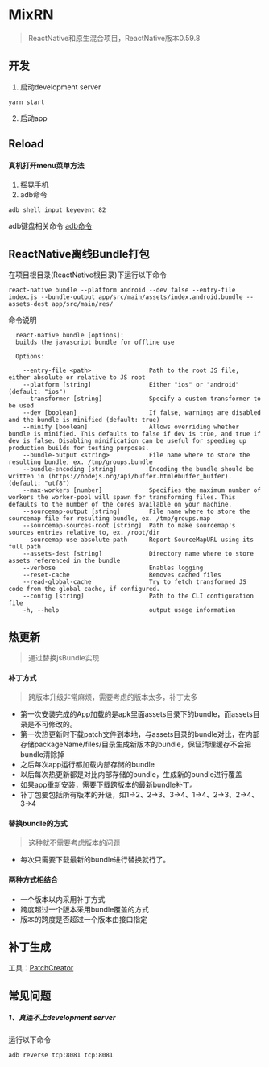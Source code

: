 # MixRN
> ReactNative和原生混合项目，ReactNative版本0.59.8

## 开发
1. 启动development server
```
yarn start
```
2. 启动app

## Reload
#### 真机打开menu菜单方法
1. 摇晃手机
2. adb命令
```
adb shell input keyevent 82
```

adb键盘相关命令
[adb命令](https://stackoverflow.com/questions/7789826/adb-shell-input-events)

## ReactNative离线Bundle打包
在项目根目录(ReactNative根目录)下运行以下命令
```
react-native bundle --platform android --dev false --entry-file index.js --bundle-output app/src/main/assets/index.android.bundle --assets-dest app/src/main/res/
```
命令说明
```
  react-native bundle [options]:
  builds the javascript bundle for offline use

  Options:

    --entry-file <path>                Path to the root JS file, either absolute or relative to JS root
    --platform [string]                Either "ios" or "android" (default: "ios")
    --transformer [string]             Specify a custom transformer to be used
    --dev [boolean]                    If false, warnings are disabled and the bundle is minified (default: true)
    --minify [boolean]                 Allows overriding whether bundle is minified. This defaults to false if dev is true, and true if dev is false. Disabling minification can be useful for speeding up production builds for testing purposes.
    --bundle-output <string>           File name where to store the resulting bundle, ex. /tmp/groups.bundle
    --bundle-encoding [string]         Encoding the bundle should be written in (https://nodejs.org/api/buffer.html#buffer_buffer). (default: "utf8")
    --max-workers [number]             Specifies the maximum number of workers the worker-pool will spawn for transforming files. This defaults to the number of the cores available on your machine.
    --sourcemap-output [string]        File name where to store the sourcemap file for resulting bundle, ex. /tmp/groups.map
    --sourcemap-sources-root [string]  Path to make sourcemap's sources entries relative to, ex. /root/dir
    --sourcemap-use-absolute-path      Report SourceMapURL using its full path
    --assets-dest [string]             Directory name where to store assets referenced in the bundle
    --verbose                          Enables logging
    --reset-cache                      Removes cached files
    --read-global-cache                Try to fetch transformed JS code from the global cache, if configured.
    --config [string]                  Path to the CLI configuration file
    -h, --help                         output usage information
```

## 热更新
> 通过替换jsBundle实现

#### 补丁方式
> 跨版本升级非常麻烦，需要考虑的版本太多，补丁太多

+ 第一次安装完成的App加载的是apk里面assets目录下的bundle，而assets目录是不可修改的。
+ 第一次热更新时下载patch文件到本地，与assets目录的bundle对比，在内部存储packageName/files/目录生成新版本的bundle，保证清理缓存不会把bundle清除掉
+ 之后每次app运行都加载内部存储的bundle
+ 以后每次热更新都是对比内部存储的bundle，生成新的bundle进行覆盖
+ 如果app重新安装，需要下载跨版本的最新bundle补丁。
+ 补丁包要包括所有版本的升级，如1->2、2->3、3->4、1->4、2->3、2->4、3->4

#### 替换bundle的方式
> 这种就不需要考虑版本的问题

+ 每次只需要下载最新的bundle进行替换就行了。

#### 两种方式相结合
+ 一个版本以内采用补丁方式
+ 跨度超过一个版本采用bundle覆盖的方式
+ 版本的跨度是否超过一个版本由接口指定

## 补丁生成
工具：[PatchCreator](https://github.com/xionghaoo/PatchCreator)

## 常见问题
##### 1、真连不上development server
运行以下命令
```
adb reverse tcp:8081 tcp:8081
```
